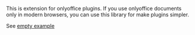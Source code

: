 This is extension for onlyoffice plugins. If you use onlyoffice documents only in modern browsers, you can use this library for make plugins simpler.

See [empty example](./examples/empty)
